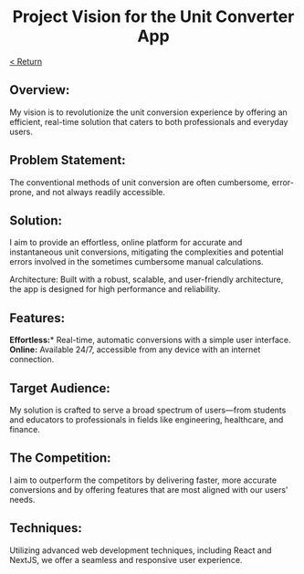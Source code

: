 <h1><center>Project Vision for the Unit Converter App</center></h1>

[< Return](./README.md)

## Overview:
My vision is to revolutionize the unit conversion experience by offering an efficient, real-time solution that caters to both professionals and everyday users.

## Problem Statement:
The conventional methods of unit conversion are often cumbersome, error-prone, and not always readily accessible.

## Solution:
I aim to provide an effortless, online platform for accurate and instantaneous unit conversions, mitigating the complexities and potential errors involved in the sometimes cumbersome manual calculations.

Architecture:
Built with a robust, scalable, and user-friendly architecture, the app is designed for high performance and reliability.

## Features:

  **Effortless:*** Real-time, automatic conversions with a simple user interface.
  **Online:** Available 24/7, accessible from any device with an internet connection.

## Target Audience:
My solution is crafted to serve a broad spectrum of users—from students and educators to professionals in fields like engineering, healthcare, and finance.

## The Competition:
I aim to outperform the competitors by delivering faster, more accurate conversions and by offering features that are most aligned with our users' needs.

## Techniques:
Utilizing advanced web development techniques, including React and NextJS, we offer a seamless and responsive user experience.
